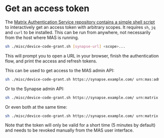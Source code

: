# Get an access token

The [Matrix Authentication Service repository contains a simple shell script](https://github.com/element-hq/matrix-authentication-service/blob/main/misc/device-code-grant.sh) to interactively get an access token with arbitrary scopes.
It requires `sh`, `jq` and `curl` to be installed.
This can be run from anywhere, not necessarily from the host where MAS is running.

```sh
sh ./misc/device-code-grant.sh [synapse-url] <scope>...
```

This will prompt you to open a URL in your browser, finish the authentication flow, and print the access and refresh tokens.

This can be used to get access to the MAS admin API:

```sh
sh ./misc/device-code-grant.sh https://synapse.example.com/ urn:mas:admin
```

Or to the Synapse admin API:

```sh
sh ./misc/device-code-grant.sh https://synapse.example.com/ urn:matrix:org.matrix.msc2967.client:api:* urn:synapse:admin:*
```

Or even both at the same time:

```sh
sh ./misc/device-code-grant.sh https://synapse.example.com/ urn:matrix:org.matrix.msc2967.client:api:* urn:mas:admin urn:synapse:admin:*
```

Note that the token will only be valid for a short time (5 minutes by default) and needs to be revoked manually from the MAS user interface.

